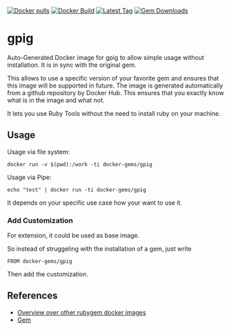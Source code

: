 [![Docker pulls](https://img.shields.io/docker/pulls/rubygem/gpig.svg)](https://hub.docker.com/r/rubygem/gpig/)
[![Docker Build](https://img.shields.io/docker/automated/rubygem/gpig.svg)](https://hub.docker.com/r/rubygem/gpig/)
[![Latest Tag](https://img.shields.io/github/tag/docker-rubygem/gpig.svg)](https://hub.docker.com/r/rubygem/gpig/)
[![Gem Downloads](https://img.shields.io/gem/dt/gpig.svg)](https://rubygems.org/gems/gpig/)
# gpig

Auto-Generated Docker image for gpig to allow simple usage without installation.
It is in sync with the original gem.

This allows to use a specific version of your favorite gem and ensures that this image will be supported in future.
The image is generated automatically from a github repository by Docker Hub.
This ensures that you exactly know what is in the image and what not.

It lets you use Ruby Tools without the need to install ruby on your machine.

## Usage

Usage via file system:

`docker run -v $(pwd):/work -ti docker-gems/gpig`

Usage via Pipe:

`echo "test" | docker run -ti docker-gems/gpig`

It depends on your specific use case how your want to use it.

### Add Customization

For extension, it could be used as base image.

So instead of struggeling with the installation of a gem, just write

`FROM docker-gems/gpig`

Then add the customization.

## References

 - [Overview over other rubygem docker images](https://github.com/thinkbot/docker-rubygem)
 - [Gem](https://rubygems.org/gems/gpig/)
